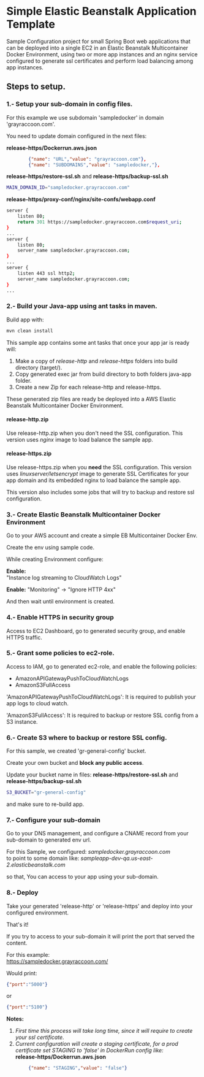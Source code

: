# Simple Elastic Beanstalk Application Template
Sample Configuration project for small Spring Boot web applications 
that can be deployed into a single EC2 in an Elastic Beanstalk 
Multicontainer Docker Environment, using two or more app instances 
and an nginx service configured to generate ssl certificates and 
perform load balancing among app instances.

## Steps to setup.

### 1.- Setup your sub-domain in config files.

For this example we use subdomain 'sampledocker' 
in domain 'grayraccoon.com'.

You need to update domain configured in the next files:

__release-https/Dockerrun.aws.json__
```json
        {"name": "URL","value": "grayraccoon.com"},
        {"name": "SUBDOMAINS","value": "sampledocker,"},
```

__release-https/restore-ssl.sh__
and
__release-https/backup-ssl.sh__
```bash
MAIN_DOMAIN_ID="sampledocker.grayraccoon.com"
```

__release-https/proxy-conf/nginx/site-confs/webapp.conf__
```bash
server {
    listen 80;
    return 301 https://sampledocker.grayraccoon.com$request_uri;
}
...
server {
    listen 80;
    server_name sampledocker.grayraccoon.com;
}
...
server {
    listen 443 ssl http2;
    server_name sampledocker.grayraccoon.com;
}
...
```

### 2.- Build your Java-app using ant tasks in maven.

Build app with:
```bash
mvn clean install
```

This sample app contains some ant tasks that once your app jar is ready will:

1. Make a copy of _release-http_ and _release-https_ folders into 
build directory (target/). 
1. Copy generated exec jar from build directory to both folders java-app folder.
1. Create a new Zip for each release-http and release-https. 

These generated zip files are ready be deployed into 
a AWS Elastic Beanstalk Multicontainer Docker Environment.

#### release-http.zip
Use release-http.zip when you don't need the SSL configuration.
This version uses _nginx_ image to load balance the sample app. 

#### release-https.zip
Use release-https.zip when you __need__ the SSL configuration.
This version uses _linuxserver/letsencrypt_ image to generate 
SSL Certificates for your app domain and its embedded nginx 
to load balance the sample app. 

This version also includes some jobs 
that will try to backup and restore ssl configuration. 


### 3.- Create Elastic Beanstalk Multicontainer Docker Environment 

Go to your AWS account and create a simple 
EB Multicontainer Docker Env.

Create the env using sample code.

While creating Environment configure:

__Enable:__  
"Instance log streaming to CloudWatch Logs"

__Enable:__
"Monitoring" -> "Ignore HTTP 4xx"


And then wait until environment is created.

### 4.- Enable HTTPS in security group

Access to EC2 Dashboard, go to generated security group, 
and enable HTTPS traffic. 

### 5.- Grant some policies to ec2-role.
Access to IAM,
go to generated ec2-role, and enable the following policies:
* AmazonAPIGatewayPushToCloudWatchLogs
* AmazonS3FullAccess

'AmazonAPIGatewayPushToCloudWatchLogs': 
It is required to publish your app logs to cloud watch.

'AmazonS3FullAccess':
It is required to backup or restore SSL config from a S3 instance.

### 6.- Create S3 where to backup or restore SSL config.
For this sample, we created 'gr-general-config' bucket.

Create your own bucket and __block any public access__.

Update your bucket name in files:
__release-https/restore-ssl.sh__
and
__release-https/backup-ssl.sh__
```bash
S3_BUCKET="gr-general-config"
```

and make sure to re-build app.

### 7.- Configure your sub-domain
Go to your DNS management,
and configure a CNAME record from your sub-domain to generated env url.

For this Sample, we configured: _sampledocker.grayraccoon.com_  
to point to some domain like: _sampleapp-dev-qa.us-east-2.elasticbeanstalk.com_ 

so that, You can access to your app using your sub-domain.

### 8.- Deploy

Take your generated 'release-http' or 'release-https' 
and deploy into your configured environment.

That's it!

If you try to access to your sub-domain 
it will print the port that served the content.

For this example:  
https://sampledocker.grayraccoon.com/

Would print:
```json
{"port":"5000"}
```
or 
```json
{"port":"5100"}
```


__Notes:__
1. _First time this process will take long time, 
 since it will require to create your ssl certificate._
2. _Current configuration will create a staging certificate,
 for a prod certificate set STAGING to 'false' in DockerRun config like:_  
__release-https/Dockerrun.aws.json__
```json
        {"name": "STAGING","value": "false"}
```

